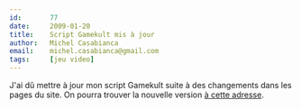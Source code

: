 ```yaml
---
id:       77
date:     2009-01-20
title:    Script Gamekult mis à jour
author:   Michel Casabianca
email:    michel.casabianca@gmail.com
tags:     [jeu video]
---
```


J'ai dû mettre à jour mon script Gamekult suite à des changements dans les pages du site. On pourra trouver la nouvelle version [à cette adresse](http://www.sweetohm.net/arc/gamekult.zip).

<!--more-->